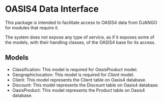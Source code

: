 # OASIS4 Data Interface

This package is intended to facilitate access to OASIS4 data from DJANGO for modules that require it.

The system does not expose any type of service, as if it exposes some of the models, with their handling classes, of the OASIS4 base for its access.
## Models
* Classification: This model is required for *OasisProduct* model.
* Geographiclocation: This model is required for *Client* model.
* Client: This model represents the Client table on Oasis4 database.
* Discount: This model represents the Discount table on Oasis4 database.
* OasisProduct: This model represents the Product table on Oasis4 database.

